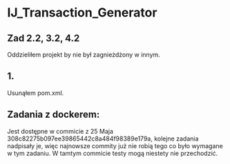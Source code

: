 # IJ_Transaction_Generator

## Zad 2.2, 3.2, 4.2

Oddzieliłem projekt by nie był zagnieżdżony w innym. 


## 1.
Usunąłem pom.xml.


## Zadania z dockerem:

Jest dostępne w commicie z 25 Maja 308c82275b097ee39865442c8a484f98389e179a, kolejne zadania nadpisały je, więc najnowsze commity już nie robią tego co było wymagane w tym zadaniu. W tamtym commicie testy mogą niestety nie przechodzić.  
